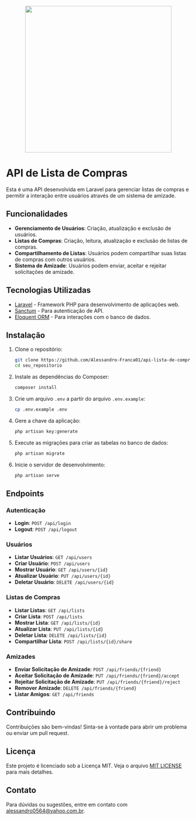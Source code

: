 <p align="center"><a href="https://laravel.com" target="_blank"><img src="https://raw.githubusercontent.com/laravel/art/master/logo-lockup/5%20SVG/2%20CMYK/1%20Full%20Color/laravel-logolockup-cmyk-red.svg" width="400"></a></p>

# API de Lista de Compras

Esta é uma API desenvolvida em Laravel para gerenciar listas de compras e permitir a interação entre usuários através de um sistema de amizade.

## Funcionalidades

- **Gerenciamento de Usuários**: Criação, atualização e exclusão de usuários.
- **Listas de Compras**: Criação, leitura, atualização e exclusão de listas de compras.
- **Compartilhamento de Listas**: Usuários podem compartilhar suas listas de compras com outros usuários.
- **Sistema de Amizade**: Usuários podem enviar, aceitar e rejeitar solicitações de amizade.

## Tecnologias Utilizadas

- [Laravel](https://laravel.com) - Framework PHP para desenvolvimento de aplicações web.
- [Sanctum](https://laravel.com/docs/sanctum) - Para autenticação de API.
- [Eloquent ORM](https://laravel.com/docs/eloquent) - Para interações com o banco de dados.

## Instalação

1. Clone o repositório:
   ```bash
   git clone https://github.com/Alessandro-Franca01/api-lista-de-compras.git
   cd seu_repositorio
   ```

2. Instale as dependências do Composer:
   ```bash
   composer install
   ```

3. Crie um arquivo `.env` a partir do arquivo `.env.example`:
   ```bash
   cp .env.example .env
   ```

4. Gere a chave da aplicação:
   ```bash
   php artisan key:generate
   ```

5. Execute as migrações para criar as tabelas no banco de dados:
   ```bash
   php artisan migrate
   ```

6. Inicie o servidor de desenvolvimento:
   ```bash
   php artisan serve
   ```

## Endpoints

### Autenticação

- **Login**: `POST /api/login`
- **Logout**: `POST /api/logout`

### Usuários

- **Listar Usuários**: `GET /api/users`
- **Criar Usuário**: `POST /api/users`
- **Mostrar Usuário**: `GET /api/users/{id}`
- **Atualizar Usuário**: `PUT /api/users/{id}`
- **Deletar Usuário**: `DELETE /api/users/{id}`

### Listas de Compras

- **Listar Listas**: `GET /api/lists`
- **Criar Lista**: `POST /api/lists`
- **Mostrar Lista**: `GET /api/lists/{id}`
- **Atualizar Lista**: `PUT /api/lists/{id}`
- **Deletar Lista**: `DELETE /api/lists/{id}`
- **Compartilhar Lista**: `POST /api/lists/{id}/share`

### Amizades

- **Enviar Solicitação de Amizade**: `POST /api/friends/{friend}`
- **Aceitar Solicitação de Amizade**: `PUT /api/friends/{friend}/accept`
- **Rejeitar Solicitação de Amizade**: `PUT /api/friends/{friend}/reject`
- **Remover Amizade**: `DELETE /api/friends/{friend}`
- **Listar Amigos**: `GET /api/friends`

## Contribuindo

Contribuições são bem-vindas! Sinta-se à vontade para abrir um problema ou enviar um pull request.

## Licença

Este projeto é licenciado sob a Licença MIT. Veja o arquivo [MIT LICENSE](https://opensource.org/license/MIT) para mais detalhes.

## Contato

Para dúvidas ou sugestões, entre em contato com [alessandro0564@yahoo.com.br](mailto:alessandro0564@yahoo.com.br).
